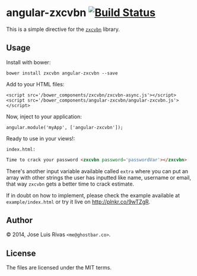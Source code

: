 angular-zxcvbn [![Build Status](https://secure.travis-ci.org/ghostbar/angular-zxcvbn.png)](http://travis.ci.org/ghostbar/angular-zxcvbn)
==============

This is a simple directive for the [`zxcvbn`](https://github.com/dropbox/zxcvbn) library.

Usage
-----

Install with bower:

    bower install zxcvbn angular-zxcvbn --save

Add to your HTML files:

    <script src='/bower_components/zxcvbn/zxcvbn-async.js'></script>
    <script src='/bower_components/angular-zxcvbn/angular-zxcvbn.js'></script>

Now, inject to your application:

    angular.module('myApp', ['angular-zxcvbn']);

Ready to use in your views!:

`index.html:`

```html
Time to crack your password <zxcvbn password='passwordVar'></zxcvbn>
```

There's another input variable available called `extra` where you can put an array with other strings the user has inputted like name, username or email, that way `zxcvbn` gets a better time to crack estimate.

If in doubt on how to implement, please check the example available at `example/index.html` or try it live on <http://plnkr.co/9wTZgR>.

Author
------
© 2014, Jose Luis Rivas `<me@ghostbar.co>`. 

License
-------
The files are licensed under the MIT terms.
